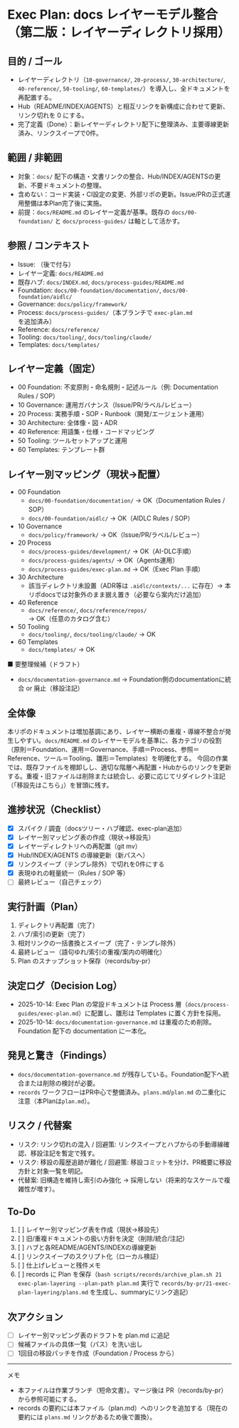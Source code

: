 # Exec Plan: docs レイヤーモデル整合（第二版：レイヤーディレクトリ採用）

## 目的 / ゴール
- レイヤーディレクトリ（`10-governance/`, `20-process/`, `30-architecture/`, `40-reference/`, `50-tooling/`, `60-templates/`）を導入し、全ドキュメントを再配置する。
- Hub（README/INDEX/AGENTS）と相互リンクを新構成に合わせて更新、リンク切れを 0 にする。
- 完了定義（Done）：新レイヤーディレクトリ配下に整理済み、主要導線更新済み、リンクスイープで0件。

## 範囲 / 非範囲
- 対象：`docs/` 配下の構造・文書リンクの整合、Hub/INDEX/AGENTSの更新、不要ドキュメントの整理。
- 含めない：コード実装・CI設定の変更、外部リポの更新。Issue/PRの正式運用整備は本Plan完了後に実施。
- 前提：`docs/README.md` のレイヤー定義が基準。既存の `docs/00-foundation/` と `docs/process-guides/` は軸として活かす。

## 参照 / コンテキスト
- Issue: （後で付与）
- レイヤー定義: `docs/README.md`
- 既存ハブ: `docs/INDEX.md`, `docs/process-guides/README.md`
- Foundation: `docs/00-foundation/documentation/`, `docs/00-foundation/aidlc/`
- Governance: `docs/policy/framework/`
- Process: `docs/process-guides/`（本ブランチで `exec-plan.md` を追加済み）
- Reference: `docs/reference/`
- Tooling: `docs/tooling/`, `docs/tooling/claude/`
- Templates: `docs/templates/`

## レイヤー定義（固定）
- 00 Foundation: 不変原則・命名規則・記述ルール（例: Documentation Rules / SOP）
- 10 Governance: 運用ガバナンス（Issue/PR/ラベル/レビュー）
- 20 Process: 実務手順・SOP・Runbook（開発/エージェント運用）
- 30 Architecture: 全体像・図・ADR
- 40 Reference: 用語集・仕様・コードマッピング
- 50 Tooling: ツールセットアップと運用
- 60 Templates: テンプレート群

## レイヤー別マッピング（現状→配置）
- 00 Foundation
  - `docs/00-foundation/documentation/` → OK（Documentation Rules / SOP）
  - `docs/00-foundation/aidlc/` → OK（AIDLC Rules / SOP）
- 10 Governance
  - `docs/policy/framework/` → OK（Issue/PR/ラベル/レビュー）
- 20 Process
  - `docs/process-guides/development/` → OK（AI-DLC手順）
  - `docs/process-guides/agents/` → OK（Agents運用）
  - `docs/process-guides/exec-plan.md` → OK（Exec Plan 手順）
- 30 Architecture
  - 該当ディレクトリ未設置（ADR等は `.aidlc/contexts/...` に存在）→ 本リポdocsでは対象外のまま据え置き（必要なら案内だけ追加）
- 40 Reference
  - `docs/reference/`, `docs/reference/repos/` → OK（任意のカタログ含む）
- 50 Tooling
  - `docs/tooling/`, `docs/tooling/claude/` → OK
- 60 Templates
  - `docs/templates/` → OK

■ 要整理候補（ドラフト）
- `docs/documentation-governance.md` → Foundation側のdocumentationに統合 or 廃止（移設注記）

## 全体像
本リポのドキュメントは増加基調にあり、レイヤー横断の重複・導線不整合が発生しやすい。`docs/README.md` のレイヤーモデルを基準に、各カテゴリの役割（原則＝Foundation、運用＝Governance、手順＝Process、参照＝Reference、ツール＝Tooling、雛形＝Templates）を明確化する。
今回の作業では、既存ファイルを棚卸しし、適切な階層へ再配置・Hubからのリンクを更新する。重複・旧ファイルは削除または統合し、必要に応じてリダイレクト注記（「移設先はこちら」）を冒頭に残す。

## 進捗状況（Checklist）
- [x] スパイク / 調査（docsツリー・ハブ確認、exec-plan追加）
- [x] レイヤー別マッピング表の作成（現状→移設先）
- [x] レイヤーディレクトリへの再配置（git mv）
- [x] Hub/INDEX/AGENTS の導線更新（新パスへ）
- [x] リンクスイープ（テンプレ除外）で切れを0件にする
- [x] 表現ゆれの軽量統一（Rules / SOP 等）
- [ ] 最終レビュー（自己チェック）

## 実行計画（Plan）
1. ディレクトリ再配置（完了）
2. ハブ/索引の更新（完了）
3. 相対リンクの一括書換とスイープ（完了・テンプレ除外）
4. 最終レビュー（語句ゆれ/索引の重複/案内の明確化）
5. Plan のスナップショット保存（records/by-pr）

## 決定ログ（Decision Log）
- 2025-10-14: Exec Plan の常設ドキュメントは Process 層（`docs/process-guides/exec-plan.md`）に配置し、雛形は Templates に置く方針を採用。
- 2025-10-14: `docs/documentation-governance.md` は重複のため削除。Foundation 配下の documentation に一本化。

## 発見と驚き（Findings）
- `docs/documentation-governance.md` が残存している。Foundation配下へ統合または削除の検討が必要。
- `records` ワークフローはPR中心で整備済み。`plans.md`/`plan.md` の二重化に注意（本Planは`plan.md`）。

## リスク / 代替案
- リスク: リンク切れの混入 / 回避策: リンクスイープとハブからの手動導線確認、移設注記を暫定で残す。
- リスク: 移設の履歴追跡が難化 / 回避策: 移設コミットを分け、PR概要に移設方針と対象一覧を明記。
- 代替案: 旧構造を維持し索引のみ強化 → 採用しない（将来的なスケールで複雑性が増す）。

## To-Do
1. [ ] レイヤー別マッピング表を作成（現状→移設先）
2. [ ] 旧/重複ドキュメントの扱い方針を決定（削除/統合/注記）
3. [ ] ハブと各README/AGENTS/INDEXの導線更新
4. [ ] リンクスイープのスクリプト化（ローカル検証）
5. [ ] 仕上げレビューと残件メモ
6. [ ] records に Plan を保存（`bash scripts/records/archive_plan.sh 21 exec-plan-layering --plan-path plan.md` 実行で `records/by-pr/21-exec-plan-layering/plans.md` を生成し、summaryにリンク追記）

## 次アクション
- [ ] レイヤー別マッピング表のドラフトを plan.md に追記
- [ ] 候補ファイルの具体一覧（パス）を洗い出し
- [ ] 1回目の移設パッチを作成（Foundation / Process から）

---
メモ
- 本ファイルは作業ブランチ（短命文書）。マージ後は PR（records/by-pr）から参照可能にする。
- records の要約には本ファイル（plan.md）へのリンクを追加する（現在の要約には `plans.md` リンクがあるため後で置換）。
